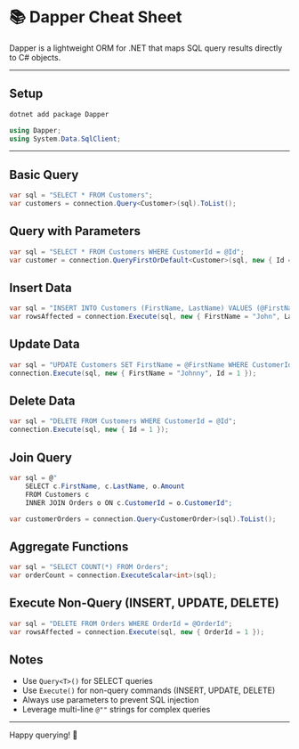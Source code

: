 # 📚 Dapper Cheat Sheet

Dapper is a lightweight ORM for .NET that maps SQL query results directly to C# objects.

---

## Setup

```bash
dotnet add package Dapper
```

```csharp
using Dapper;
using System.Data.SqlClient;
```

---

## Basic Query

```csharp
var sql = "SELECT * FROM Customers";
var customers = connection.Query<Customer>(sql).ToList();
```

## Query with Parameters

```csharp
var sql = "SELECT * FROM Customers WHERE CustomerId = @Id";
var customer = connection.QueryFirstOrDefault<Customer>(sql, new { Id = 1 });
```

## Insert Data

```csharp
var sql = "INSERT INTO Customers (FirstName, LastName) VALUES (@FirstName, @LastName)";
var rowsAffected = connection.Execute(sql, new { FirstName = "John", LastName = "Doe" });
```

## Update Data

```csharp
var sql = "UPDATE Customers SET FirstName = @FirstName WHERE CustomerId = @Id";
connection.Execute(sql, new { FirstName = "Johnny", Id = 1 });
```

## Delete Data

```csharp
var sql = "DELETE FROM Customers WHERE CustomerId = @Id";
connection.Execute(sql, new { Id = 1 });
```

## Join Query

```csharp
var sql = @"
    SELECT c.FirstName, c.LastName, o.Amount
    FROM Customers c
    INNER JOIN Orders o ON c.CustomerId = o.CustomerId";

var customerOrders = connection.Query<CustomerOrder>(sql).ToList();
```

## Aggregate Functions

```csharp
var sql = "SELECT COUNT(*) FROM Orders";
var orderCount = connection.ExecuteScalar<int>(sql);
```

## Execute Non-Query (INSERT, UPDATE, DELETE)

```csharp
var sql = "DELETE FROM Orders WHERE OrderId = @OrderId";
var rowsAffected = connection.Execute(sql, new { OrderId = 1 });
```

## Notes

- Use `Query<T>()` for SELECT queries
- Use `Execute()` for non-query commands (INSERT, UPDATE, DELETE)
- Always use parameters to prevent SQL injection
- Leverage multi-line `@""` strings for complex queries

---

Happy querying! 🚀
